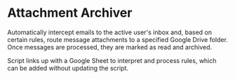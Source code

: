 # Attachment Archiver

Automatically intercept emails to the active user's inbox and, based on certain rules, route message attachments to a specified Google Drive folder. Once messages are processed, they are marked as read and archived.

Script links up with a Google Sheet to interpret and process rules, which can be added without updating the script.
